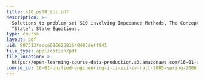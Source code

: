 ```yaml
---
title: s10_ps08_sol.pdf
description: >-
  Solutions to problem set S10 involving Impedance Methods, The Concept of
  "State", State Equations.
type: course
layout: pdf
uid: 807513facca08662581648483deff941
file_type: application/pdf
file_location: >-
  https://open-learning-course-data-production.s3.amazonaws.com/16-01-unified-engineering-i-ii-iii-iv-fall-2005-spring-2006/807513facca08662581648483deff941_s10_ps08_sol.pdf
course_id: 16-01-unified-engineering-i-ii-iii-iv-fall-2005-spring-2006
---
```

